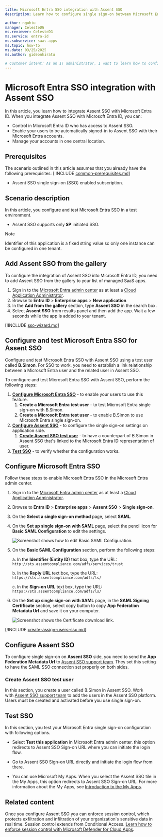```yaml
---
title: Microsoft Entra SSO integration with Assent SSO
description: Learn how to configure single sign-on between Microsoft Entra ID and Assent SSO.

author: nguhiu
manager: CelesteDG
ms.reviewer: CelesteDG
ms.service: entra-id
ms.subservice: saas-apps
ms.topic: how-to
ms.date: 03/25/2025
ms.author: gideonkiratu

# Customer intent: As an IT administrator, I want to learn how to configure single sign-on between Microsoft Entra ID and Assent SSO so that I can control who has access to Assent SSO, enable automatic sign-in with Microsoft Entra accounts, and manage my accounts in one central location.
---
```


# Microsoft Entra SSO integration with Assent SSO

In this article,  you learn how to integrate Assent SSO with Microsoft Entra ID. When you integrate Assent SSO with Microsoft Entra ID, you can:

* Control in Microsoft Entra ID who has access to Assent SSO.
* Enable your users to be automatically signed-in to Assent SSO with their Microsoft Entra accounts.
* Manage your accounts in one central location.

## Prerequisites

The scenario outlined in this article assumes that you already have the following prerequisites:
[!INCLUDE [common-prerequisites.md](~/identity/saas-apps/includes/common-prerequisites.md)]
* Assent SSO single sign-on (SSO) enabled subscription.

## Scenario description

In this article,  you configure and test Microsoft Entra SSO in a test environment.

* Assent SSO supports only **SP** initiated SSO.

> [!NOTE]
> Identifier of this application is a fixed string value so only one instance can be configured in one tenant.

## Add Assent SSO from the gallery

To configure the integration of Assent SSO into Microsoft Entra ID, you need to add Assent SSO from the gallery to your list of managed SaaS apps.

1. Sign in to the [Microsoft Entra admin center](https://entra.microsoft.com) as at least a [Cloud Application Administrator](~/identity/role-based-access-control/permissions-reference.md#cloud-application-administrator).
1. Browse to **Entra ID** > **Enterprise apps** > **New application**.
1. In the **Add from the gallery** section, type **Assent SSO** in the search box.
1. Select **Assent SSO** from results panel and then add the app. Wait a few seconds while the app is added to your tenant.

[!INCLUDE [sso-wizard.md](~/identity/saas-apps/includes/sso-wizard.md)]

## Configure and test Microsoft Entra SSO for Assent SSO

Configure and test Microsoft Entra SSO with Assent SSO using a test user called **B.Simon**. For SSO to work, you need to establish a link relationship between a Microsoft Entra user and the related user in Assent SSO.

To configure and test Microsoft Entra SSO with Assent SSO, perform the following steps:

1. **[Configure Microsoft Entra SSO](#configure-microsoft-entra-sso)** - to enable your users to use this feature.
    1. **Create a Microsoft Entra test user** - to test Microsoft Entra single sign-on with B.Simon.
    1. **Create a Microsoft Entra test user** - to enable B.Simon to use Microsoft Entra single sign-on.
1. **[Configure Assent SSO](#configure-assent-sso)** - to configure the single sign-on settings on application side.
    1. **[Create Assent SSO test user](#create-assent-sso-test-user)** - to have a counterpart of B.Simon in Assent SSO that's linked to the Microsoft Entra ID representation of user.
1. **[Test SSO](#test-sso)** - to verify whether the configuration works.

## Configure Microsoft Entra SSO

Follow these steps to enable Microsoft Entra SSO in the Microsoft Entra admin center.

1. Sign in to the [Microsoft Entra admin center](https://entra.microsoft.com) as at least a [Cloud Application Administrator](~/identity/role-based-access-control/permissions-reference.md#cloud-application-administrator).
1. Browse to **Entra ID** > **Enterprise apps** > **Assent SSO** > **Single sign-on**.
1. On the **Select a single sign-on method** page, select **SAML**.
1. On the **Set up single sign-on with SAML** page, select the pencil icon for **Basic SAML Configuration** to edit the settings.

   ![Screenshot shows how to edit Basic SAML Configuration.](common/edit-urls.png "Basic Configuration")

1. On the **Basic SAML Configuration** section, perform the following steps:

    a. In the **Identifier (Entity ID)** text box, type the URL:
    `http://sts.assentcompliance.com/adfs/services/trust`

    b. In the **Reply URL** text box, type the URL:
    `https://sts.assentcompliance.com/adfs/ls/`

	c. In the **Sign-on URL** text box, type the URL:
    `https://sts.assentcompliance.com/adfs/ls/`

1. On the **Set up single sign-on with SAML** page, in the **SAML Signing Certificate** section, select copy button to copy **App Federation Metadata Url** and save it on your computer.

	![Screenshot shows the Certificate download link.](common/copy-metadataurl.png "Certificate")

[!INCLUDE [create-assign-users-sso.md](~/identity/saas-apps/includes/create-assign-users-sso.md)]

## Configure Assent SSO

To configure single sign-on on **Assent SSO** side, you need to send the **App Federation Metadata Url** to [Assent SSO support team](mailto:customersupport@assent.com). They set this setting to have the SAML SSO connection set properly on both sides.

### Create Assent SSO test user

In this section, you create a user called B.Simon in Assent SSO. Work with [Assent SSO support team](mailto:customersupport@assent.com) to add the users in the Assent SSO platform. Users must be created and activated before you use single sign-on.

## Test SSO 

In this section, you test your Microsoft Entra single sign-on configuration with following options.
 
* Select **Test this application** in Microsoft Entra admin center. this option redirects to Assent SSO Sign-on URL where you can initiate the login flow.
 
* Go to Assent SSO Sign-on URL directly and initiate the login flow from there.
 
* You can use Microsoft My Apps. When you select the Assent SSO tile in the My Apps, this option redirects to Assent SSO Sign-on URL. For more information about the My Apps, see [Introduction to the My Apps](https://support.microsoft.com/account-billing/sign-in-and-start-apps-from-the-my-apps-portal-2f3b1bae-0e5a-4a86-a33e-876fbd2a4510).

## Related content

Once you configure Assent SSO you can enforce session control, which protects exfiltration and infiltration of your organization's sensitive data in real time. Session control extends from Conditional Access. [Learn how to enforce session control with Microsoft Defender for Cloud Apps](/cloud-app-security/proxy-deployment-any-app).
